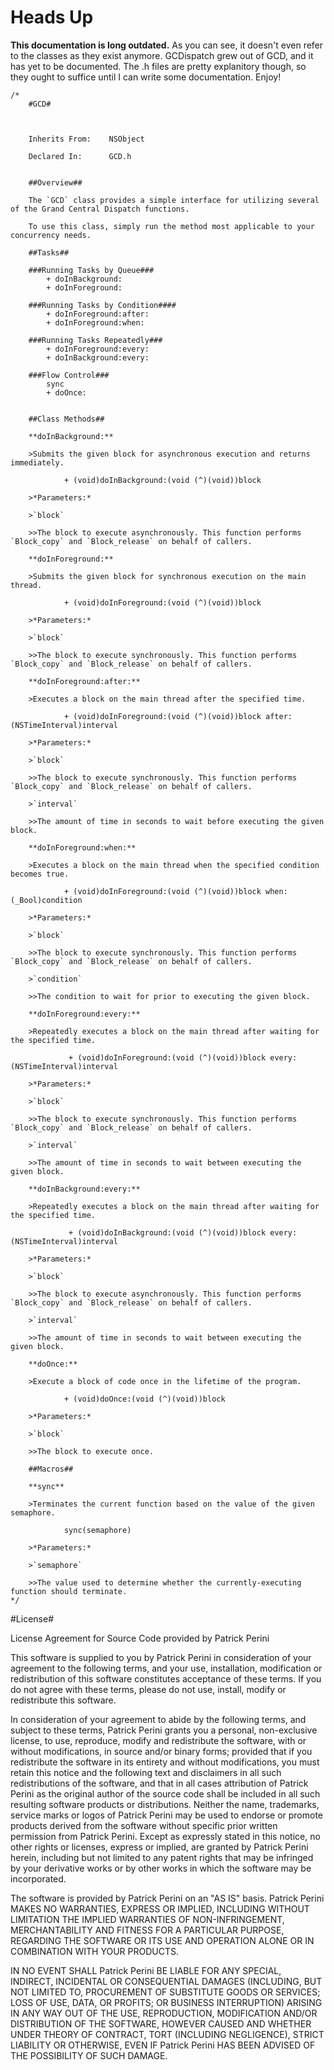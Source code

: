 # Heads Up #

**This documentation is long outdated.** As you can see, it doesn't even refer to the classes as they exist anymore.
GCDispatch grew out of GCD, and it has yet to be documented. The .h files are pretty explanitory though, so they ought to suffice until I can write some documentation. Enjoy!

    /*
        #GCD#



        Inherits From:    NSObject

        Declared In:      GCD.h


        ##Overview##

        The `GCD` class provides a simple interface for utilizing several of the Grand Central Dispatch functions.

        To use this class, simply run the method most applicable to your concurrency needs. 

        ##Tasks##

        ###Running Tasks by Queue###
            + doInBackground:
            + doInForeground:
            
        ###Running Tasks by Condition####
            + doInForeground:after:
            + doInForeground:when:

        ###Running Tasks Repeatedly###
            + doInForeground:every:
            + doInBackground:every:

        ###Flow Control###
            sync
            + doOnce:


        ##Class Methods##

        **doInBackground:**

        >Submits the given block for asynchronous execution and returns immediately.

                + (void)doInBackground:(void (^)(void))block

        >*Parameters:*

        >`block`

        >>The block to execute asynchronously. This function performs `Block_copy` and `Block_release` on behalf of callers.

        **doInForeground:**

        >Submits the given block for synchronous execution on the main thread.

                + (void)doInForeground:(void (^)(void))block

        >*Parameters:*

        >`block`

        >>The block to execute synchronously. This function performs `Block_copy` and `Block_release` on behalf of callers.

        **doInForeground:after:**

        >Executes a block on the main thread after the specified time.

                + (void)doInForeground:(void (^)(void))block after:(NSTimeInterval)interval

        >*Parameters:*

        >`block`

        >>The block to execute synchronously. This function performs `Block_copy` and `Block_release` on behalf of callers.

        >`interval`

        >>The amount of time in seconds to wait before executing the given block.

        **doInForeground:when:**

        >Executes a block on the main thread when the specified condition becomes true.

                + (void)doInForeground:(void (^)(void))block when:(_Bool)condition

        >*Parameters:*

        >`block`

        >>The block to execute synchronously. This function performs `Block_copy` and `Block_release` on behalf of callers.

        >`condition`

        >>The condition to wait for prior to executing the given block.

        **doInForeground:every:**

        >Repeatedly executes a block on the main thread after waiting for the specified time.

                 + (void)doInForeground:(void (^)(void))block every:(NSTimeInterval)interval

        >*Parameters:*

        >`block`

        >>The block to execute synchronously. This function performs `Block_copy` and `Block_release` on behalf of callers.

        >`interval`

        >>The amount of time in seconds to wait between executing the given block.

        **doInBackground:every:**

        >Repeatedly executes a block on the main thread after waiting for the specified time.

                 + (void)doInBackground:(void (^)(void))block every:(NSTimeInterval)interval

        >*Parameters:*

        >`block`

        >>The block to execute asynchronously. This function performs `Block_copy` and `Block_release` on behalf of callers.

        >`interval`

        >>The amount of time in seconds to wait between executing the given block.

        **doOnce:**

        >Execute a block of code once in the lifetime of the program.

                + (void)doOnce:(void (^)(void))block
                
        >*Parameters:*

        >`block`

        >>The block to execute once.

        ##Macros##

        **sync**

        >Terminates the current function based on the value of the given semaphore.

                sync(semaphore)

        >*Parameters:*

        >`semaphore`

        >>The value used to determine whether the currently-executing function should terminate.
    */

#License#

License Agreement for Source Code provided by Patrick Perini

This software is supplied to you by Patrick Perini in consideration of your agreement to the following terms, and your use, installation, modification or redistribution of this software constitutes acceptance of these terms. If you do not agree with these terms, please do not use, install, modify or redistribute this software.

In consideration of your agreement to abide by the following terms, and subject to these terms, Patrick Perini grants you a personal, non-exclusive license, to use, reproduce, modify and redistribute the software, with or without modifications, in source and/or binary forms; provided that if you redistribute the software in its entirety and without modifications, you must retain this notice and the following text and disclaimers in all such redistributions of the software, and that in all cases attribution of Patrick Perini as the original author of the source code shall be included in all such resulting software products or distributions. Neither the name, trademarks, service marks or logos of Patrick Perini may be used to endorse or promote products derived from the software without specific prior written permission from Patrick Perini. Except as expressly stated in this notice, no other rights or licenses, express or implied, are granted by Patrick Perini herein, including but not limited to any patent rights that may be infringed by your derivative works or by other works in which the software may be incorporated.

The software is provided by Patrick Perini on an "AS IS" basis. Patrick Perini MAKES NO WARRANTIES, EXPRESS OR IMPLIED, INCLUDING WITHOUT LIMITATION THE IMPLIED WARRANTIES OF NON-INFRINGEMENT, MERCHANTABILITY AND FITNESS FOR A PARTICULAR PURPOSE, REGARDING THE SOFTWARE OR ITS USE AND OPERATION ALONE OR IN COMBINATION WITH YOUR PRODUCTS.

IN NO EVENT SHALL Patrick Perini BE LIABLE FOR ANY SPECIAL, INDIRECT, INCIDENTAL OR CONSEQUENTIAL DAMAGES (INCLUDING, BUT NOT LIMITED TO, PROCUREMENT OF SUBSTITUTE GOODS OR SERVICES; LOSS OF USE, DATA, OR PROFITS; OR BUSINESS INTERRUPTION) ARISING IN ANY WAY OUT OF THE USE, REPRODUCTION, MODIFICATION AND/OR DISTRIBUTION OF THE SOFTWARE, HOWEVER CAUSED AND WHETHER UNDER THEORY OF CONTRACT, TORT (INCLUDING NEGLIGENCE), STRICT LIABILITY OR OTHERWISE, EVEN IF Patrick Perini HAS BEEN ADVISED OF THE POSSIBILITY OF SUCH DAMAGE.